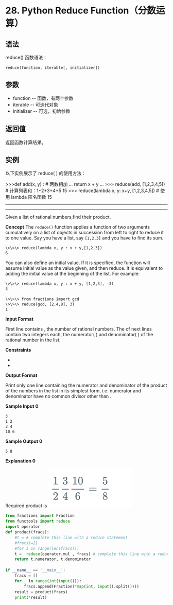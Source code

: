 # 28. Python Reduce Function（分数运算）

语法
--

reduce() 函数语法：

    reduce(function, iterable[, initializer])

参数
--

* function -- 函数，有两个参数
* iterable -- 可迭代对象
* initializer -- 可选，初始参数

返回值
---

返回函数计算结果。

实例
--

以下实例展示了 reduce( ) 的使用方法：

\>\>\>def add(x, y) : \# 两数相加 ... return x + y ... \>\>\> reduce(add, [1,2,3,4,5]) \# 计算列表和：1+2+3+4+5 15 \>\>\> reduce(lambda x, y: x+y, [1,2,3,4,5]) \# 使用 lambda 匿名函数 15

---

---

Given a list of rational numbers,find their product.

**Concept** 
The `reduce()` function applies a function of two arguments cumulatively on a list of objects in succession from left to right to reduce it to one value. Say you have a list, say `[1,2,3]` and you have to find its sum.

    \>\>\> reduce(lambda x, y : x + y,[1,2,3])
    6

You can also define an initial value. If it is specified, the function will assume initial value as the value given, and then reduce. It is equivalent to adding the initial value at the beginning of the list. For example:

    \>\>\> reduce(lambda x, y : x + y, [1,2,3], -3)
    3

    \>\>\> from fractions import gcd
    \>\>\> reduce(gcd, [2,4,8], 3)
    1

**Input Format**

First line contains , the number of rational numbers. 
The  of next  lines contain two integers each, the numerator(  ) and denominator(  ) of the  rational number in the list.

**Constraints**

* 
* 

**Output Format**

Print only one line containing the numerator and denominator of the product of the numbers in the list in its simplest form, i.e. numerator and denominator have no common divisor other than .

**Sample Input 0**

    3
    1 2
    3 4
    10 6

**Sample Output 0**

    5 8

**Explanation 0**

Required product is ![屏幕快照 2019-03-17 10.55.59 PM.png](resources/7DD18CE747EBBA46D02E66501F4BE66C.png)

```python
from fractions import Fraction
from functools import reduce
import operator
def product(fracs):
    #t = # complete this line with a reduce statement
    #fracs1=[]
    #for i in range(len(fracs)):
    t =  reduce(operator.mul , fracs) # complete this line with a reduce statement
    return t.numerator, t.denominator

if __name__ == '__main__':
    fracs = []
    for _ in range(int(input())):
        fracs.append(Fraction(*map(int, input().split())))
    result = product(fracs)
    print(*result)
```

